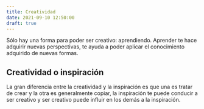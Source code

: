 ```yaml
---
title: Creatividad
date: 2021-09-10 12:50:00
draft: true
---
```

Sólo hay una forma para poder ser creativo: aprendiendo. Aprender te hace adquirir nuevas <blog-link to="perspectivas">perspectivas</blog-link>, te ayuda a poder aplicar el conocimiento adquirido de nuevas formas.

## Creatividad o inspiración
La gran diferencia entre la creatividad y la inspiración es que una es tratar de crear y la otra es generalmente copiar, la inspiración te puede conducir a ser creativo y ser creativo puede influir en los demás a la inspiración.